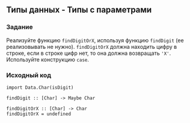 ## Типы данных - Типы с параметрами

### Задание

Реализуйте функцию `findDigitOrX`, используя функцию `findDigit` (ее реализовывать не нужно). `findDigitOrX` должна находить цифру в строке, если в строке цифр нет, то она должна возвращать `'X'`. Используйте конструкцию `case`.

### Исходный код

```
import Data.Char(isDigit)

findDigit :: [Char] -> Maybe Char

findDigitOrX :: [Char] -> Char
findDigitOrX = undefined
```
